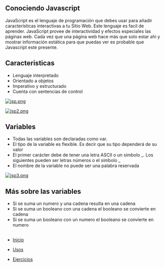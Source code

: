 
## Conociendo Javascript


JavaScript es el lenguaje de programación que debes usar para añadir características interactivas a tu Sitio Web.
Este lenguaje es facil de aprender.
JavaScript provee de interactividad y efectos especiales las páginas web. Cada vez que una página web hace más que solo estar ahi y 
mostrar información estática para que puedas ver es probable que Javascript este presente.

## Caracteristicas
* Lenguaje interpretado
* Orientado a objetos 
* Imperativo y estructurado
* Cuenta con sentencias de control

[![jsp.png](https://s18.postimg.org/gri054xll/jsp.png)](https://postimg.org/image/iw2d67z85/)

[![jsp2.png](https://s18.postimg.org/yub2wd161/jsp2.png)](https://postimg.org/image/xf9i7n02t/)


## Variables

* Todas las variables son declaradas como var. 
* El tipo de la variable es flexible. Es decir que su tipo dependerá de su valor
* El primer carácter debe de tener una letra ASCII o un simbolo _. Los siguientes pueden ser letras números o el símbolo _
* El nombre de la variable no puede ser una palabra reservada

[![jsp3.png](https://s18.postimg.org/r1kf4f5hl/jsp3.png)](https://postimg.org/image/lq5ijpjet/)

## Más sobre las variables
* Si se suma un numero y una cadena resulta en una cadena
* Si se suma un booleano con una cadena el booleano se convierte en cadena
* Si se suma un booleano con un numero el booleano se convierte en numero

##
* [Inicio](/Talleres/Javascript/Page1.md)

* [Usos](/Talleres/Mi_amiga_terminal/Page3.md)

* [Ejercicios](/Talleres/Mi_amiga_terminal/Page4.md)

